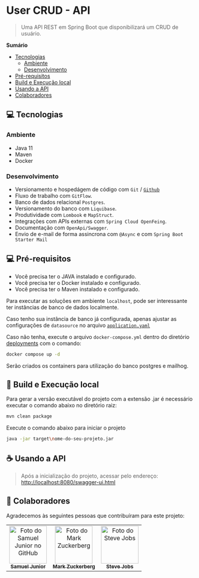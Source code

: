 # User CRUD - API

>Uma API REST em Spring Boot que disponibilizará um CRUD de usuário.

**Sumário**

- [Tecnologias](#-tecnologias)
  - [Ambiente](#ambiente)
  - [Desenvolvimento](#desenvolvimento)
- [Pré-requisitos](#-pr-requisitos)
- [Build e Execução local](#-build-e-execuo-local)
- [Usando a API](#-usando-a-api)
- [Colaboradores](#-colaboradores)

## 💻 Tecnologias

### Ambiente
* Java 11
* Maven
* Docker

### Desenvolvimento
* Versionamento e hospedágem de código com `Git` / [`Github`](https://github.com/samuelJunnior/rest-api-user-crud)
* Fluxo de trabalho com `GitFlow`.
* Banco de dados relacional `Postgres`.
* Versionamento do banco com `Liquibase`.
* Produtividade com `Lombook` e `MapStruct`.
* Integrações com APIs externas com `Spring Cloud OpenFeing`.
* Documentação com `OpenApi/Swagger`.
* Envio de e-mail de forma assincrona com `@Async` e com `Spring Boot Starter Mail`

## 💻 Pré-requisitos

* Você precisa ter o JAVA instalado e configurado.
* Você precisa ter o Docker instalado e configurado.
* Você precisa ter o Maven instalado e configurado.

Para executar as soluções em ambiente `localhost`, pode ser interessante ter instâncias de banco de dados localmente.

Caso tenho sua instância de banco já configurada, apenas ajustar as configurações de `datasource` no arquivo [`application.yaml`](/src/main/resources/application.yaml)

Caso não tenha, execute o arquivo `docker-compose.yml` dentro do diretório [deployments](/deployments/docker-compose.yml) com o comando:
```bash
docker compose up -d
```
Serão criados os containers para utilização do banco postgres e mailhog.

## 🚀 Build e Execução local

Para gerar a versão executável do projeto com a extensão .jar é necessário executar o comando abaixo no diretório raiz:
```bash
mvn clean package
```

Execute o comando abaixo para iniciar o projeto
```bash
java -jar target\nome-do-seu-projeto.jar
```

## ☕ Usando a API

>Após a inicialização do projeto, acessar pelo endereço:
[http://localhost:8080/swagger-ui.html](http://localhost:8080/swagger-ui.html)

## 🤝 Colaboradores

Agradecemos às seguintes pessoas que contribuíram para este projeto:

<table>
  <tr>
    <td align="center">
      <a href="#">
         <img src="https://avatars.githubusercontent.com/u/33516411?v=4" width="100px;" alt="Foto do Samuel Junior no GitHub"/><br>
        <sub>
          <b>Samuel Junior</b>
        </sub>
      </a>
    </td>
    <td align="center">
      <a href="#">
        <img src="https://s2.glbimg.com/FUcw2usZfSTL6yCCGj3L3v3SpJ8=/smart/e.glbimg.com/og/ed/f/original/2019/04/25/zuckerberg_podcast.jpg" width="100px;" alt="Foto do Mark Zuckerberg"/><br>
        <sub>
          <b>Mark Zuckerberg</b>
        </sub>
      </a>
    </td>
    <td align="center">
      <a href="#">
        <img src="https://miro.medium.com/max/360/0*1SkS3mSorArvY9kS.jpg" width="100px;" alt="Foto do Steve Jobs"/><br>
        <sub>
          <b>Steve Jobs</b>
        </sub>
      </a>
    </td>
  </tr>
</table>